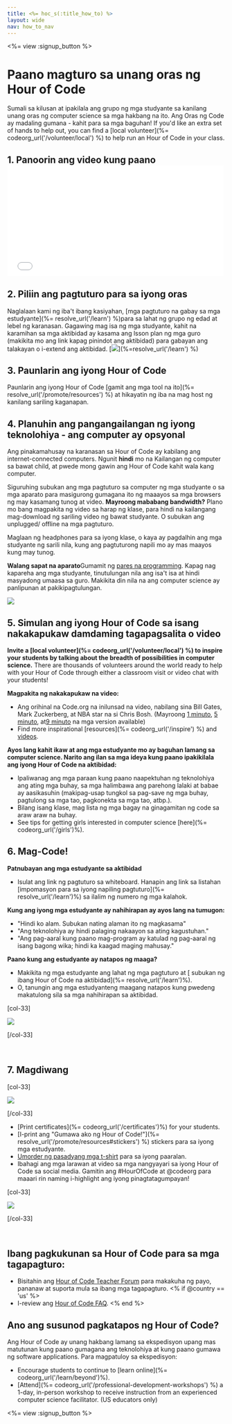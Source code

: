 ```yaml
---
title: <%= hoc_s(:title_how_to) %>
layout: wide
nav: how_to_nav
---
```

<%= view :signup_button %>

<h1>Paano magturo sa unang oras ng Hour of Code</h1>

Sumali sa kilusan at ipakilala ang grupo ng mga studyante sa kanilang unang oras ng computer science sa mga hakbang na ito. Ang Oras ng Code ay madaling gumana - kahit para sa mga baguhan! If you'd like an extra set of hands to help out, you can find a [local volunteer](%= codeorg_url('/volunteer/local') %) to help run an Hour of Code in your class.

## 1. Panoorin ang video kung paano <iframe width="500" height="255" src="//www.youtube.com/embed/SrnvvWDm73k" frameborder="0" allowfullscreen mark="crwd-mark"></iframe> 

## 2. Piliin ang pagtuturo para sa iyong oras

Naglalaan kami ng iba't ibang kasiyahan, [mga pagtuturo na gabay sa mga estudyante](%= resolve_url('/learn') %)para sa lahat ng grupo ng edad at lebel ng karanasan. Gagawing mag isa ng mga studyante, kahit na karamihan sa mga aktibidad ay kasama ang lsson plan ng mga guro (makikita mo ang link kapag pinindot ang aktibidad) para gabayan ang talakayan o i-extend ang aktibidad. [![](/images/fit-700/tutorials.png)](%=resolve_url('/learn') %)

## 3. Paunlarin ang iyong Hour of Code

Paunlarin ang iyong Hour of Code [gamit ang mga tool na ito](%= resolve_url('/promote/resources') %) at hikayatin ng iba na mag host ng kanilang sariling kaganapan.

## 4. Planuhin ang pangangailangan ng iyong teknolohiya - ang computer ay opsyonal

Ang pinakamahusay na karanasan sa Hour of Code ay kabilang ang internet-connected computers. Ngunit **hindi** mo na Kailangan ng computer sa bawat child, at pwede mong gawin ang Hour of Code kahit wala kang computer.

Siguruhing subukan ang mga pagtuturo sa computer ng mga studyante o sa mga aparato para masigurong gumagana ito ng maaayos sa mga browsers ng may kasamang tunog at video. **Mayroong mababang bandwidth?** Plano mo bang magpakita ng video sa harap ng klase, para hindi na kailangang mag-download ng sariling video ng bawat studyante. O subukan ang unplugged/ offline na mga pagtuturo.

Maglaan ng headphones para sa iyong klase, o kaya ay pagdalhin ang mga studyante ng sarili nila, kung ang pagtuturong napili mo ay mas maayos kung may tunog.

**Walang sapat na aparato**Gumamit ng [pares na programming](https://www.youtube.com/watch?v=vgkahOzFH2Q). Kapag nag kapareha ang mga studyante, tinutulungan nila ang isa't isa at hindi masyadong umaasa sa guro. Makikita din nila na ang computer science ay panlipunan at pakikipagtulungan.

<img src="/images/fit-350/group_ipad.jpg" />

## 5. Simulan ang iyong Hour of Code sa isang nakakapukaw damdaming tagapagsalita o video

**Invite a [local volunteer](%= codeorg_url('/volunteer/local') %) to inspire your students by talking about the breadth of possibilities in computer science.** There are thousands of volunteers around the world ready to help with your Hour of Code through either a classroom visit or video chat with your students!

**Magpakita ng nakakapukaw na video:**

- Ang orihinal na Code.org na inilunsad na video, nabilang sina Bill Gates, Mark Zuckerberg, at NBA star na si Chris Bosh. (Mayroong [1 minuto](https://www.youtube.com/watch?v=qYZF6oIZtfc), [5 minuto](https://www.youtube.com/watch?v=nKIu9yen5nc), at[9 minuto](https://www.youtube.com/watch?v=dU1xS07N-FA) na mga version available)
- Find more inspirational [resources](%= codeorg_url('/inspire') %) and [videos](https://www.youtube.com/playlist?list=PLzdnOPI1iJNfpD8i4Sx7U0y2MccnrNZuP).

**Ayos lang kahit ikaw at ang mga estudyante mo ay baguhan lamang sa computer science. Narito ang ilan sa mga ideya kung paano ipakikilala ang iyong Hour of Code na aktibidad:**

- Ipaliwanag ang mga paraan kung paano naapektuhan ng teknolohiya ang ating mga buhay, sa mga halimbawa ang parehong lalaki at babae ay aasikasuhin (makipag-usap tungkol sa pag-save ng mga buhay, pagtulong sa mga tao, pagkonekta sa mga tao, atbp.).
- Bilang isang klase, mag lista ng mga bagay na ginagamitan ng code sa araw araw na buhay.
- See tips for getting girls interested in computer science [here](%= codeorg_url('/girls')%).

## 6. Mag-Code!

**Patnubayan ang mga estudyante sa aktibidad**

- Isulat ang link ng pagtuturo sa whiteboard. Hanapin ang link sa listahan [impomasyon para sa iyong napiling pagtuturo](%= resolve_url('/learn')%) sa ilalim ng numero ng mga kalahok.

**Kung ang iyong mga estudyante ay nahihirapan ay ayos lang na tumugon:**

- "Hindi ko alam. Subukan nating alaman ito ng magkasama"
- "Ang teknolohiya ay hindi palaging nakaayon sa ating kagustuhan."
- "Ang pag-aaral kung paano mag-program ay katulad ng pag-aaral ng isang bagong wika; hindi ka kaagad maging mahusay."

**Paano kung ang estudyante ay natapos ng maaga?**

- Makikita ng mga estudyante ang lahat ng mga pagtuturo at [ subukan ng ibang Hour of Code na aktibidad](%= resolve_url('/learn')%).
- O, tanungin ang mga estudyanteng maagang natapos kung pwedeng makatulong sila sa mga nahihirapan sa aktibidad.

[col-33]

![](/images/fit-250/highschoolgirls.jpeg)

[/col-33]

<p style="clear:both">&nbsp;</p>

## 7. Magdiwang

[col-33]

![](/images/fit-300/boy-certificate.jpg)

[/col-33]

- [Print certificates](%= codeorg_url('/certificates')%) for your students.
- [I-print ang "Gumawa ako ng Hour of Code!"](%= resolve_url('/promote/resources#stickers') %) stickers para sa iyong mga estudyante.
- [Umorder ng pasadyang mga t-shirt](http://blog.code.org/post/132608499493/hour-of-code-shirts-and-more) para sa iyong paaralan.
- Ibahagi ang mga larawan at video sa mga nangyayari sa iyong Hour of Code sa social media. Gamitin ang #HourOfCode at @codeorg para maaari rin naming i-highlight ang iyong pinagtatagumpayan!

[col-33]

![](/images/fit-260/highlight-certificates.jpg)

[/col-33]

<p style="clear:both">&nbsp;</p>

## Ibang pagkukunan sa Hour of Code para sa mga tagapagturo:

- Bisitahin ang [Hour of Code Teacher Forum](http://forum.code.org/c/plc/hour-of-code) para makakuha ng payo, pananaw at suporta mula sa ibang mga tagapagturo. <% if @country == 'us' %>
- I-review ang [Hour of Code FAQ](https://support.code.org/hc/en-us/categories/200147083-Hour-of-Code). <% end %>

## Ano ang susunod pagkatapos ng Hour of Code?

Ang Hour of Code ay unang hakbang lamang sa ekspedisyon upang mas matutunan kung paano gumagana ang teknolohiya at kung paano gumawa ng software applications. Para magpatuloy sa ekspedisyon:

- Encourage students to continue to [learn online](%= codeorg_url('/learn/beyond')%).
- [Attend](%= codeorg_url('/professional-development-workshops') %) a 1-day, in-person workshop to receive instruction from an experienced computer science facilitator. (US educators only)

<%= view :signup_button %>